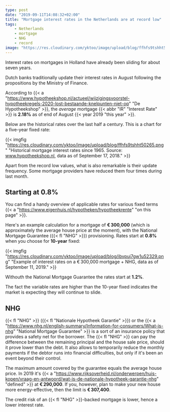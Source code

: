 ```yaml
---
type: post
date: "2019-09-11T14:08:32+02:00"
title: "Mortgage interest rates in the Netherlands are at record low"
tags:
    - Netherlands
    - mortgage
    - NHG
    - record
image: "https://res.cloudinary.com/yktoo/image/upload/blog/ffhfs9tshht50265.png"
---
```


Interest rates on mortgages in Holland have already been sliding for about seven years.

Dutch banks traditionally update their interest rates in August following the propositions by the Ministry of Finance.

According to {{< a "https://www.hypotheekshop.nl/actueel/wijzigingsvoorstel-hypotheekregels-2020-lost-bestaande-knelpunten-niet-op" "De Hypotheekshop" >}}, the *average* mortgage {{< abbr "IR" "Interest Rate" >}} is **2.18%** as of end of August {{< year 2019 "this year" >}}.

<!--more-->

Below are the historical rates over the last half a century. This is a chart for a five-year fixed rate:

{{< imgfig "https://res.cloudinary.com/yktoo/image/upload/blog/ffhfs9tshht50265.png" "Historical mortgage interest rates since 1965. Source: www.hypotheekshop.nl, data as of September 17, 2018." >}}

Apart from the record low values, what is also remarkable is their update frequency. Some mortgage providers have reduced them four times during last month. 

## Starting at 0.8%

You can find a handy overview of applicable rates for various fixed terms {{< a "https://www.eigenhuis.nl/hypotheken/hypotheekrente" "on this page" >}}.

Here's an example calculation for a mortgage of **€ 300,000** (which is approximately the average house price at the moment), with the National Mortgage Guarantee ({{< fl "NHG" >}}) provisioning. Rates start at **0.8%** when you choose for **10-year** fixed: 

{{< imgfig "https://res.cloudinary.com/yktoo/image/upload/blog/ibvpuj7gw1u52329.png" "Example of interest rates on a € 300,000 mortgage + NHG, data as of September 11, 2019." >}}

Withouth the National Mortgage Guarantee the rates start at **1.2%**.

The fact the variable rates are higher than the 10-year fixed indicates the market is expecting they will continue to slide.

## NHG

{{< fl "NHG" >}} ({{< fl "Nationale Hypotheek Garantie" >}}) or the {{< a "https://www.nhg.nl/english-summary/Information-for-consumers/What-is-nhg" "National Mortgage Guarantee" >}} is a sort of an insurance policy that provides a safety net for the borrower. The {{< fl "NHG" >}} can pay the difference between the remaining principal and the house sale price, should it prove lower than the debt. It also allows to temporarily reduce the monthly payments if the debtor runs into financial difficulties, but only if it's been an event beyond their control.

The maximum amount covered by the guarantee equals the average house price. In 2019 it's {{< a "https://www.rijksoverheid.nl/onderwerpen/huis-kopen/vraag-en-antwoord/wat-is-de-nationale-hypotheek-garantie-nhg" "defined" >}} at **€ 290,000**. If you, however, plan to make your new house more energy-effective, then the limit is **€ 307,400**.

The credit risk of an {{< fl "NHG" >}}-backed mortgage is lower, hence a lower interest rate.